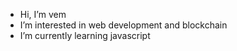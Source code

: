-  Hi, I’m vem
-  I’m interested in  web development and    blockchain
-  I’m currently learning javascript
 

